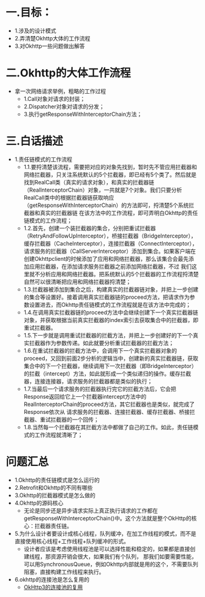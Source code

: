 # 一.目标：
+ 1.涉及的设计模式
+ 2.弄清楚Okhttp大体的工作流程
+ 3.对Okhttp一些问题做出解答

# 二.Okhttp的大体工作流程
+ 拿一次网络请求举例，粗略的工作过程
  + 1.Call对象对请求的封装；
  + 2.Dispatcher对象对请求的分发；
  + 3.执行getResponseWithInterceptorChain方法；

# 三.白话描述
+ 1.责任链模式的工作流程
  + 1.1.要捋清楚该流程，需要把对应的对象先找到，暂时先不管应用拦截器和网络拦截器，只关注系统默认的5个拦截器，即已经有5个类了。然后就是找到RealCall类（真实的请求对象），和真实的拦截器链
（RealInterceptorChain）对象，一共就是7个对象。我们只要分析RealCall类中的根据拦截器链获取响应（getResponseWithInterceptorChain）的方法即可，捋清楚5个系统拦截器和真实的拦截器链
在该方法中的工作流程，即可弄明白Okhttp的责任链模式的工作流程；
  + 1.2.首先，创建一个装拦截器的集合，分别把重试拦截器（RetryAndFollowUpInterceptor），桥接拦截器（BridgeInterceptor），缓存拦截器（CacheInterceptor），连接拦截器（ConnectInterceptor），
请求服务的拦截器（CallServerInterceptor）添加到集合。如果客户端在创建Okhttpclient的时候添加了应用和网络拦截器，那么该集合会最先添加应用拦截器，在添加请求服务拦截器之前添加网络拦截器，不过
我们这里就不分析应用和网络拦截器。把系统默认的5个拦截器的工作流程捋清楚自然可以很清晰把应用和网络拦截器捋清楚；
  + 1.3.拦截器被添加到集合之后，构建真实的拦截器链对象，并把上一步创建的集合等设置好。接着调用真实拦截器链的proceed方法，把请求作为参数设置进去，而Okhttp责任链模式的工作流程就是在该方法中完成的；
  + 1.4.在调用真实拦截器链的proceed方法中会继续创建下一个真实拦截器链对象，并获取根据当前真实拦截器的index索引去获取集合中的拦截器，即重试拦截器。
  + 1.5.下一步就是调用重试拦截器的拦截方法，并把上一步创建好的下一个真实拦截器作为参数传递。如此就要分析重试拦截器的拦截方法；
  + 1.6.在重试拦截器的拦截方法中，会调用下一个真实拦截器对象的proceed，又回到前面2步分析的逻辑当中，创建新的真实拦截器链，获取集合中的下一个拦截器，继续调用下一次拦截器（即BridgeInterceptor）
  的拦截（intercept）方法，如此就形成一个类似递归的操作。缓存拦截器，连接连接器，请求服务的拦截器都是类似的执行；
  + 1.7.当最后一个请求服务的拦截器执行完它的拦截方法后，它会把Response返回给它上一个拦截器intercept方法中的RealInterceptorChain的proceed方法，其它拦截器也是类似，就完成了Response依次从
  请求服务的拦截器、连接拦截器、缓存拦截器、桥接拦截器、重试拦截器的一个回传；
  + 1.8.当然每一个拦截器在其拦截方法中都做了自己的工作。如此，责任链模式的工作流程就清晰了；

# 问题汇总
+ 1.Okhttp的责任链模式是怎么运行的
+ 2.Retrofit和Okhttp的不同有哪些
+ 3.Okhttp的拦截器模式是怎么做的
+ 4.Okhttp的源码核心
  + 无论是同步还是异步请求实际上真正执行请求的工作都在getResponseWithInterceptorChain()中。这个方法就是整个OkHttp的核心：拦截器责任链。
+ 5.为什么设计者要设计成核心线程，队列缓冲，在加工作线程的模式，而不是直接使用核心线程+工作线程+队列缓冲的形式。
  + 设计者应该是考虑使用线程池是可以选择性能和稳定的，如果都是直接创建线程，那资源开销会很大，如果我们有个队列，
那我们如要需要性能，可以用SynchronousQueue，例如Okhttp内部就是用的这个，不需要队列阻塞，直接构建工作线程来执行。
+ 6.okhttp的连接池是怎么复用的
  + [OkHttp3的连接池的复用](https://www.cnblogs.com/tony-yang-flutter/p/12383267.html)
